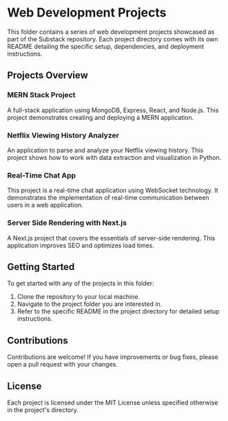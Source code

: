 # Web Development Projects

This folder contains a series of web development projects showcased as part of the Substack repository. Each project directory comes with its own README detailing the specific setup, dependencies, and deployment instructions.

## Projects Overview

### MERN Stack Project
A full-stack application using MongoDB, Express, React, and Node.js. This project demonstrates creating and deploying a MERN application.

### Netflix Viewing History Analyzer
An application to parse and analyze your Netflix viewing history. This project shows how to work with data extraction and visualization in Python.

### Real-Time Chat App
This project is a real-time chat application using WebSocket technology. It demonstrates the implementation of real-time communication between users in a web application.

### Server Side Rendering with Next.js
A Next.js project that covers the essentials of server-side rendering. This application improves SEO and optimizes load times.

## Getting Started

To get started with any of the projects in this folder:

1. Clone the repository to your local machine.
2. Navigate to the project folder you are interested in.
3. Refer to the specific README in the project directory for detailed setup instructions.

## Contributions

Contributions are welcome! If you have improvements or bug fixes, please open a pull request with your changes.

## License

Each project is licensed under the MIT License unless specified otherwise in the project's directory.
